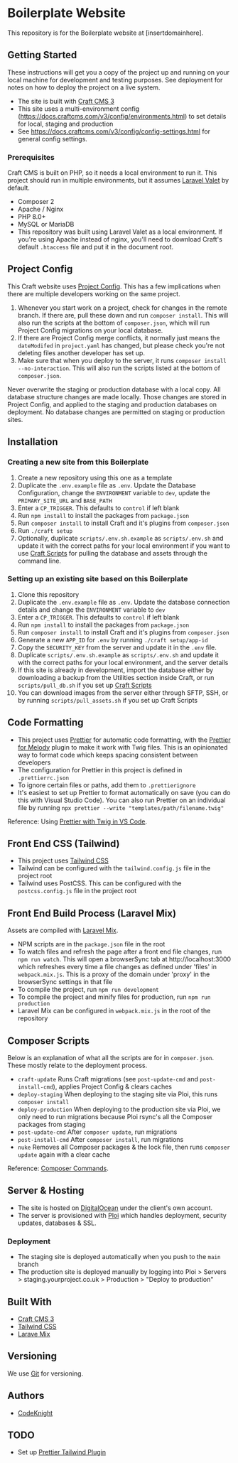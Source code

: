 # Boilerplate Website

This repository is for the Boilerplate website at [insertdomainhere].

## Getting Started

These instructions will get you a copy of the project up and running on your local machine for development and testing purposes. See deployment for notes on how to deploy the project on a live system.

-  The site is built with [Craft CMS 3](https://craftcms.com)
-  This site uses a multi-environment config (https://docs.craftcms.com/v3/config/environments.html) to set details for local, staging and production
-  See https://docs.craftcms.com/v3/config/config-settings.html for general config settings.

### Prerequisites

Craft CMS is built on PHP, so it needs a local environment to run it. This project should run in multiple environments, but it assumes [Laravel Valet](https://laravel-mix.com) by default.

-  Composer 2
-  Apache / Nginx
-  PHP 8.0+
-  MySQL or MariaDB
-  This repository was built using Laravel Valet as a local environment. If you're using Apache instead of nginx, you'll need to download Craft's default `.htaccess` file and put it in the document root.

## Project Config

This Craft website uses [Project Config](https://craftcms.com/docs/3.x/project-config.html). This has a few implications when there are multiple developers working on the same project.

1. Whenever you start work on a project, check for changes in the remote branch. If there are, pull these down and run `composer install`. This will also run the scripts at the bottom of `composer.json`, which will run Project Config migrations on your local database.
2. If there are Project Config merge conflicts, it normally just means the `dateModifed` in `project.yaml` has changed, but please check you're not deleting files another developer has set up.
3. Make sure that when you deploy to the server, it runs `composer install --no-interaction`. This will also run the scripts listed at the bottom of `composer.json`.

Never overwrite the staging or production database with a local copy.
All database structure changes are made locally. Those changes are stored in Project Config, and applied to the staging and production databases on deployment. No database changes are permitted on staging or production sites.

## Installation

### Creating a new site from this Boilerplate

1. Create a new repository using this one as a template
2. Duplicate the `.env.example` file as `.env`. Update the Database Configuration, change the `ENVIRONMENT` variable to `dev`, update the `PRIMARY_SITE_URL` and `BASE_PATH`
3. Enter a `CP_TRIGGER`. This defaults to `control` if left blank
4. Run `npm install` to install the packages from `package.json`
5. Run `composer install` to install Craft and it's plugins from `composer.json`
6. Run `./craft setup`
7. Optionally, duplicate `scripts/.env.sh.example` as `scripts/.env.sh` and update it with the correct paths for your local environment if you want to use [Craft Scripts](https://github.com/nystudio107/craft-scripts) for pulling the database and assets through the command line.

### Setting up an existing site based on this Boilerplate

1. Clone this repository
2. Duplicate the `.env.example` file as `.env`. Update the database connection details and change the `ENVIRONMENT` variable to `dev`
3. Enter a `CP_TRIGGER`. This defaults to `control` if left blank
4. Run `npm install` to install the packages from `package.json`
5. Run `composer install` to install Craft and it's plugins from `composer.json`
6. Generate a new `APP_ID` for `.env` by running `./craft setup/app-id`
7. Copy the `SECURITY_KEY` from the server and update it in the `.env` file.
8. Duplicate `scripts/.env.sh.example` as `scripts/.env.sh` and update it with the correct paths for your local environment, and the server details
9. If this site is already in development, import the database either by downloading a backup from the Utilities section inside Craft, or run `scripts/pull_db.sh` if you set up [Craft Scripts](https://github.com/nystudio107/craft-scripts)
10.   You can download images from the server either through SFTP, SSH, or by running `scripts/pull_assets.sh` if you set up Craft Scripts

## Code Formatting

-  This project uses [Prettier](https://prettier.io) for automatic code formatting, with the [Prettier for Melody](https://github.com/trivago/prettier-plugin-twig-melody) plugin to make it work with Twig files. This is an opinionated way to format code which keeps spacing consistent between developers
-  The configuration for Prettier in this project is defined in `.prettierrc.json`
-  To ignore certain files or paths, add them to `.prettierignore`
-  It's easiest to set up Prettier to format automatically on save (you can do this with Visual Studio Code). You can also run Prettier on an individual file by running `npx prettier --write "templates/path/filename.twig"`

Reference: Using [Prettier with Twig in VS Code](https://codeknight.co.uk/blog/getting-prettier-working-with-twig-craft-cms).

## Front End CSS (Tailwind)

-  This project uses [Tailwind CSS](https://tailwindcss.com)
-  Tailwind can be configured with the `tailwind.config.js` file in the project root
-  Tailwind uses PostCSS. This can be configured with the `postcss.config.js` file in the project root

## Front End Build Process (Laravel Mix)

Assets are compiled with [Laravel Mix](https://laravel-mix.com).

-  NPM scripts are in the `package.json` file in the root
-  To watch files and refresh the page after a front end file changes, run `npm run watch`. This will open a browserSync tab at http://localhost:3000 which refreshes every time a file changes as defined under 'files' in `webpack.mix.js`. This is a proxy of the domain under 'proxy' in the browserSync settings in that file
-  To compile the project, run `npm run development`
-  To compile the project and minify files for production, run `npm run production`
-  Laravel Mix can be configured in `webpack.mix.js` in the root of the repository

## Composer Scripts

Below is an explanation of what all the scripts are for in `composer.json`. These mostly relate to the deployment process.

-  `craft-update` Runs Craft migrations (see `post-update-cmd` and `post-install-cmd`), applies Project Config & clears caches
-  `deploy-staging` When deploying to the staging site via Ploi, this runs `composer install`
-  `deploy-production` When deploying to the production site via Ploi, we only need to run migrations because Ploi rsync's all the Composer packages from staging
-  `post-update-cmd` After `composer update`, run migrations
-  `post-install-cmd` After `composer install`, run migrations
-  `nuke` Removes all Composer packages & the lock file, then runs `composer update` again with a clear cache

Reference: [Composer Commands](https://getcomposer.org/doc/articles/scripts).

## Server & Hosting

-  The site is hosted on [DigitalOcean](https://cloud.digitalocean.com) under the client's own account.
-  The server is provisioned with [Ploi](https://ploi.io) which handles deployment, security updates, databases & SSL.

### Deployment

-  The staging site is deployed automatically when you push to the `main` branch
-  The production site is deployed manually by logging into Ploi > Servers > staging.yourproject.co.uk > Production > "Deploy to production"

## Built With

-  [Craft CMS 3](https://craftcms.com)
-  [Tailwind CSS](https://tailwindcss.com)
-  [Larave Mix](https://laravel-mix.com/)

## Versioning

We use [Git](https://git-scm.com) for versioning.

## Authors

-  [CodeKnight](https://codeknight.co.uk)

## TODO

-  Set up [Prettier Tailwind Plugin](https://www.npmjs.com/package/prettier-plugin-tailwind)
